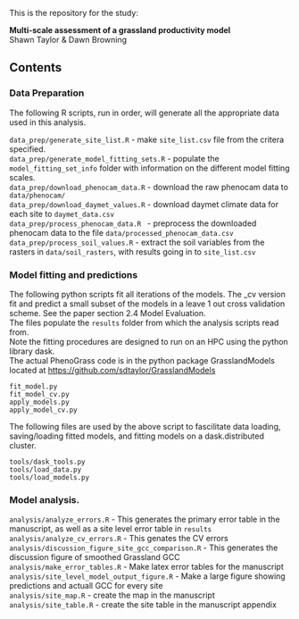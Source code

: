 This is the repository for the study:

**Multi-scale assessment of a grassland productivity model**  
Shawn Taylor & Dawn Browning

## Contents

### Data Preparation

The following R scripts, run in order, will generate all the appropriate data used in this analysis.   

`data_prep/generate_site_list.R` - make `site_list.csv` file from the critera specified.  
`data_prep/generate_model_fitting_sets.R` - populate the `model_fitting_set_info` folder with information on the different model fitting scales.  
`data_prep/download_phenocam_data.R` - download the raw phenocam data to `data/phenocam/`  
`data_prep/download_daymet_values.R` - download daymet climate data for each site to `daymet_data.csv`  
`data_prep/process_phenocam_data.R ` - preprocess the downloaded phenocam data to the file `data/processed_phenocam_data.csv`  
`data_prep/process_soil_values.R`   - extract the soil variables from the  rasters in `data/soil_rasters`, with results going in to `site_list.csv`  


### Model fitting and predictions

The following python scripts fit all iterations of the models. The _cv version fit and predict a small subset of the models in a leave 1 out cross validation scheme. See the paper section 2.4 Model Evaluation.  
The files populate the `results` folder from which the analysis scripts read from.  
Note the fitting procedures are designed to run on an HPC using the python library dask.  
The actual PhenoGrass code is in the python package GrasslandModels located at https://github.com/sdtaylor/GrasslandModels

`fit_model.py`  
`fit_model_cv.py`  
`apply_models.py`  
`apply_model_cv.py`  

The following files are used by the above script to fascilitate data loading, saving/loading fitted models, and fitting models on a dask.distributed cluster.

`tools/dask_tools.py`  
`tools/load_data.py`  
`tools/load_models.py`

### Model analysis. 

`analysis/analyze_errors.R`  - This generates the primary error table in the manuscript, as well as a site level error table in `results`  
`analysis/analyze_cv_errors.R` - This genates the CV errors  
`analysis/discussion_figure_site_gcc_comparison.R` - This generates the discussion figure of smoothed Grassland GCC  
`analysis/make_error_tables.R` - Make latex error tables for the manuscript  
`analysis/site_level_model_output_figure.R` - Make a large figure showing predictions and actuall GCC for every site  
`analysis/site_map.R` - create the map in the manuscript  
`analysis/site_table.R` - create the site table in the manuscript appendix  
